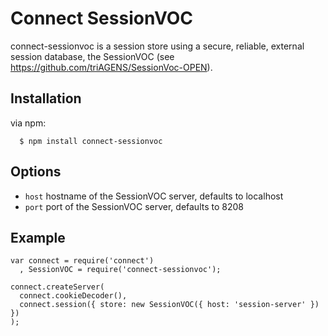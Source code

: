 # Connect SessionVOC

connect-sessionvoc is a session store using a secure, reliable, external session
database, the SessionVOC (see https://github.com/triAGENS/SessionVoc-OPEN).

## Installation

via npm:

	  $ npm install connect-sessionvoc

## Options

  - `host` hostname of the SessionVOC server, defaults to localhost
  - `port` port of the SessionVOC server, defaults to 8208

## Example

    var connect = require('connect')
      , SessionVOC = require('connect-sessionvoc');

    connect.createServer(
      connect.cookieDecoder(),
      connect.session({ store: new SessionVOC({ host: 'session-server' }) })
    );
